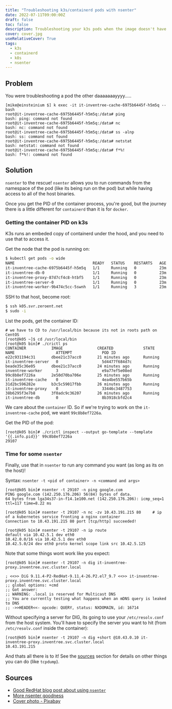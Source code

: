 ```yaml
---
title: "Troubleshooting k3s/containerd pods with nsenter"
date: 2022-07-11T09:00:00Z
draft: false
toc: false
description: Troubleshooting your k3s pods when the image doesn't have the right tools.
cover: cover.jpg
useRelativeCover: True
tags:
  - k3s
  - containerd
  - k8s
  - nsenter
---
```


## Problem
You were troubleshooting a pod the other daaaaaaayyyy.....

```
[mike@einsteinium $] k exec -it it-inventree-cache-6975b6445f-h5m5q -- bash
root@it-inventree-cache-6975b6445f-h5m5q:/data# ping
bash: ping: command not found
root@it-inventree-cache-6975b6445f-h5m5q:/data# nc
bash: nc: command not found
root@it-inventree-cache-6975b6445f-h5m5q:/data# ss -alnp
bash: ss: command not found
root@it-inventree-cache-6975b6445f-h5m5q:/data# netstat
bash: netstat: command not found
root@it-inventree-cache-6975b6445f-h5m5q:/data# f*%!
bash: f*%!: command not found

```

## Solution
`nsenter` to the rescue!  `nsenter` allows you to run commands from the namespace of the pod (like its being run on the pod) but while having access to all of the host binaries.

Once you get the PID of the container process, you're good, but the journey there is a little different for `containerd` than it is for `docker`.

### Getting the container PID on k3s
K3s runs an embeded copy of containerd under the hood, and you need to use that to access it.


Get the node that the pod is running on:

```bash
$ kubectl get pods -o wide                                                                  
NAME                                  READY   STATUS    RESTARTS   AGE   IP            NODE                  NOMINATED NODE   READINESS GATES
it-inventree-cache-6975b6445f-h5m5q   1/1     Running   0          23m   10.42.5.125   k05.svr.zeroent.net   <none>           <none>
it-inventree-db-0                     1/1     Running   0          23m   10.42.5.121   k05.svr.zeroent.net   <none>           <none>
it-inventree-proxy-87d7cf4c8-htbf5    1/1     Running   0          23m   10.42.5.123   k05.svr.zeroent.net   <none>           <none>
it-inventree-server-0                 1/1     Running   0          23m   10.42.5.122   k05.svr.zeroent.net   <none>           <none>
it-inventree-worker-9b474c5cc-5swnh   1/1     Running   3          23m   10.42.5.124   k05.svr.zeroent.net   <none>           <none>
```

SSH to that host, become root:

```bash
$ ssh k05.svr.zeroent.net
$ sudo -i
```

List the pods, get the container ID:

```
# we have to CD to /usr/local/bin because its not in roots path on CentOS
[root@k05 ~]$ cd /usr/local/bin
[root@k05 bin]# ./crictl ps
CONTAINER           IMAGE               CREATED             STATE               NAME                  ATTEMPT             POD ID
e22c931194c31       dbee21c37acc0       21 minutes ago      Running             it-inventree-server   0                   5d4477f684d7c
beade35c36e05       dbee21c37acc0       24 minutes ago      Running             inventree-worker      3                   e9a77ef5e08ed
99c8b8ef7226a       2e50d70ba706e       25 minutes ago      Running             it-inventree-cache    0                   4ea4be557b65b
31d2bc596282e       b3c5c59017fbb       26 minutes ago      Running             it-inventree-proxy    0                   33446c3487753
38b6295f3e7b8       3f0adc9c36207       26 minutes ago      Running             it-inventree-db       0                   8b3918cbfd2c4
```

We care about the `container` ID.  So if we're trying to work on the `it-inventree-cache` pod, we want `99c8b8ef7226a`.

Get the PID of the pod:
```
[root@k05 bin]# ./crictl inspect --output go-template --template '{{.info.pid}}' 99c8b8ef7226a
29107
```

### Time for some `nsenter`
Finally, use that in `nsenter` to run any command you want (as long as its on the host)!

Syntax: `nsenter -t <pid of container> -n <command and args>`

```
[root@k05 bin]# nsenter -t 29107 -n ping google.com
PING google.com (142.250.176.206) 56(84) bytes of data.
64 bytes from lga34s37-in-f14.1e100.net (142.250.176.206): icmp_seq=1 ttl=117 time=8.22 ms

[root@k05 bin]# nsenter -t 29107 -n nc -zv 10.43.191.215 80     # ip of a kubernetes service fronting a nginx container
Connection to 10.43.191.215 80 port [tcp/http] succeeded!

[root@k05 bin]# nsenter -t 29107 -n ip route
default via 10.42.5.1 dev eth0 
10.42.0.0/16 via 10.42.5.1 dev eth0 
10.42.5.0/24 dev eth0 proto kernel scope link src 10.42.5.125 

```



Note that some things wont work like you expect:
```
[root@k05 bin]# nsenter -t 29107 -n dig it-inventree-proxy.inventree.svc.cluster.local

; <<>> DiG 9.11.4-P2-RedHat-9.11.4-26.P2.el7_9.7 <<>> it-inventree-proxy.inventree.svc.cluster.local
;; global options: +cmd
;; Got answer:
;; WARNING: .local is reserved for Multicast DNS
;; You are currently testing what happens when an mDNS query is leaked to DNS
;; ->>HEADER<<- opcode: QUERY, status: NXDOMAIN, id: 16714
```
Without specifying a server for DIG, its going to use your `/etc/resolv.conf` from the host system.  You'll have to specify the server you want to hit (from `/etc/resolv.conf` inside the container):
```
[root@k05 bin]# nsenter -t 29107 -n dig +short @10.43.0.10 it-inventree-proxy.inventree.svc.cluster.local
10.43.191.215
```
And thats all there is to it!  See the [sources](#sources) section for details on other things you can do (like `tcpdump`).

## Sources
- [Good RedHat blog post about using `nsenter`](https://www.redhat.com/sysadmin/container-namespaces-nsenter)
- [More nsenter goodness](https://prefetch.net/blog/2020/08/03/debugging-kubernetes-network-issues-with-nsenter-dig-and-tcpdump/)
- [Cover photo - Pixabay](https://pixabay.com/photos/doors-choices-choose-decision-1690423/)

